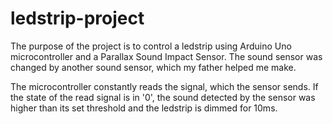 # ledstrip-project
The purpose of the project is to control a ledstrip using Arduino Uno microcontroller and a Parallax Sound Impact Sensor.
The sound sensor was changed by another sound sensor, which my father helped me make.

The microcontroller constantly reads the signal, which the sensor sends. If the state of the read signal is in '0', the sound detected by the sensor was higher than its set threshold and the ledstrip is dimmed for 10ms. 

